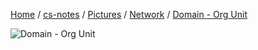 [Home](https://mengxianbin.github.io) /
[cs-notes](https://mengxianbin.github.io/cs-notes/site) /
[Pictures](https://mengxianbin.github.io/cs-notes/site/Pictures) /
[Network](https://mengxianbin.github.io/cs-notes/site/Pictures/Network) /
[Domain - Org Unit](https://mengxianbin.github.io/cs-notes/site/Pictures/Network/Domain%20-%20Org%20Unit)

![Domain - Org Unit](https://mengxianbin.github.io/cs-notes/./Pictures/Network/Domain%20-%20Org%20Unit.png)